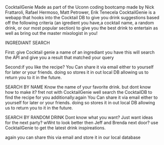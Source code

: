 CocktailGenie
Made as part of the Uconn coding bootcamp 
made by Nick Frattaroli, Rafael Hermoso, Matt Petrower, Erik Tenecela
CocktailGenie is a webapp that hooks into the Cocktail DB to give you drink suggestions based off the following criteria 
(an igredient you have,a cocktail name, a random drink, or our most popular section) to give you the best drink to entertain as well as
bring out the master mixologist in you!

INGREDIANT SEARCH

First: give Cocktail genie a name of an ingrediant you have
 this will search the API and give you a result that matched your query
 
Second:if you like the recipe? You Can share it via email either to yourself for later or your friends. doing so stores it in out local DB 
allowing us to return you to it in the future.

SEARCH BY NAME
Know the name of your favorite drink. but dont know how to make it? fret not with CocktailGenie well search the CocktailDB to find the
recipe for you
additionally:again You Can share it via email either to yourself for later or your friends. doing so stores it in out local DB 
allowing us to return you to it in the future.

SEARCH BY RANDOM DRINK
Dont know what you want? Just want ideas for the next party? wWnt to look better then Jeff and Brenda next door? use CocktailGenie to get
 the latest drink inspireations.
 
 again you can share this via email and store it in our local database
 
 



